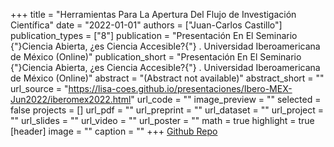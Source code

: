 +++
title = "Herramientas Para La Apertura Del Flujo de Investigación Científica"
date = "2022-01-01"
authors = ["Juan-Carlos Castillo"]
publication_types = ["8"]
publication = "Presentación En El Seminario {"}Ciencia Abierta, ¿es Ciencia Accesible?{"} . Universidad Iberoamericana de México  (Online)"
publication_short = "Presentación En El Seminario {"}Ciencia Abierta, ¿es Ciencia Accesible?{"} . Universidad Iberoamericana de México  (Online)"
abstract = "(Abstract not available)"
abstract_short = ""
url_source = "https://lisa-coes.github.io/presentaciones/Ibero-MEX-Jun2022/iberomex2022.html"
url_code = ""
image_preview = ""
selected = false
projects = []
url_pdf = ""
url_preprint = ""
url_dataset = ""
url_project = ""
url_slides = ""
url_video = ""
url_poster = ""
math = true
highlight = true
[header]
image = ""
caption = ""
+++
[Github Repo](https://github.com/lisa-coes/presentaciones)
